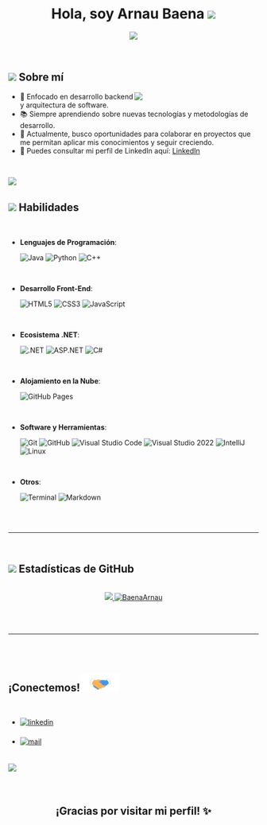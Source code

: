 <h1 align="center"><b>Hola, soy Arnau Baena</b> <img src="https://media.giphy.com/media/hvRJCLFzcasrR4ia7z/giphy.gif" width="35"></h1>

<p align="center">
  <a href="https://github.com/DenverCoder1/readme-typing-svg"><img src="https://readme-typing-svg.herokuapp.com?font=Time+New+Roman&color=cyan&size=25&center=true&vCenter=true&width=600&height=100&lines=Bienvenido+a+mi+perfil+de+GitHub;Apasionado+por+la+tecnología+y+la+programación;Siempre+aprendiendo+y+creciendo..."></a>
</p>

<br>

## <picture><img src="https://media.giphy.com/media/jpVnC65DmYeyRL4LHS/giphy.gif" width="50px"></picture> **Sobre mí**

<picture><img align="right" src="https://media.giphy.com/media/l3vR85PnGsBwu1PFK/giphy.gif" width="250px"></picture>

- 🌱 Enfocado en desarrollo backend y arquitectura de software.
- 📚 Siempre aprendiendo sobre nuevas tecnologías y metodologías de desarrollo.
- 🎯 Actualmente, busco oportunidades para colaborar en proyectos que me permitan aplicar mis conocimientos y seguir creciendo.
- 💼 Puedes consultar mi perfil de LinkedIn aquí: [LinkedIn](https://www.linkedin.com/in/arnau-baena-perez-862161298)

<br>

<img src="https://user-images.githubusercontent.com/73097560/115834477-dbab4500-a447-11eb-908a-139a6edaec5c.gif"><br>

## <img src="https://media2.giphy.com/media/QssGEmpkyEOhBCb7e1/giphy.gif?cid=ecf05e47a0n3gi1bfqntqmob8g9aid1oyj2wr3ds3mg700bl&rid=giphy.gif" width ="25"><b> Habilidades</b>
<br>

<p align="center">

- **Lenguajes de Programación**:
    
    ![Java](https://img.shields.io/badge/Java-%23ED8B00.svg?style=for-the-badge&logo=java&logoColor=white)
    ![Python](https://img.shields.io/badge/Python-%2314354C.svg?style=for-the-badge&logo=python&logoColor=white)
    ![C++](https://img.shields.io/badge/C++%20-%2300599C.svg?style=for-the-badge&logo=c%2B%2B&logoColor=white)

<br>   
    
- **Desarrollo Front-End**:

   ![HTML5](https://img.shields.io/badge/HTML5-%23E34F26.svg?style=for-the-badge&logo=html5&logoColor=white)
   ![CSS3](https://img.shields.io/badge/CSS-%231572B6.svg?style=for-the-badge&logo=css3&logoColor=white)
   ![JavaScript](https://img.shields.io/badge/JavaScript-%23F7DF1E.svg?style=for-the-badge&logo=javascript&logoColor=black)

<br>

- **Ecosistema .NET**:

   ![.NET](https://img.shields.io/badge/.NET-512BD4.svg?style=for-the-badge&logo=dotnet&logoColor=white)
   ![ASP.NET](https://img.shields.io/badge/ASP.NET-512BD4.svg?style=for-the-badge&logo=dotnet&logoColor=white)
   ![C#](https://img.shields.io/badge/C%23-239120.svg?style=for-the-badge&logo=c-sharp&logoColor=white)

<br>

- **Alojamiento en la Nube**:

    ![GitHub Pages](https://img.shields.io/badge/GitHub%20Pages-%23327FC7.svg?style=for-the-badge&logo=github&logoColor=white)
    
<br>

- **Software y Herramientas**:

    ![Git](https://img.shields.io/badge/git-%23F05033.svg?style=for-the-badge&logo=git&logoColor=white)
    ![GitHub](https://img.shields.io/badge/github-%23121011.svg?style=for-the-badge&logo=github&logoColor=white)
    ![Visual Studio Code](https://img.shields.io/badge/Visual%20Studio%20Code-0078d7.svg?style=for-the-badge&logo=visual-studio-code&logoColor=white)
    ![Visual Studio 2022](https://img.shields.io/badge/Visual%20Studio%202022-5C2D91.svg?style=for-the-badge&logo=visual-studio&logoColor=white)
    ![IntelliJ](https://img.shields.io/badge/IntelliJ%20IDEA-000000.svg?style=for-the-badge&logo=intellij-idea&logoColor=white)
    ![Linux](https://img.shields.io/badge/Linux-FCC624?style=for-the-badge&logo=linux&logoColor=black) 

<br>

- **Otros**:

    ![Terminal](https://img.shields.io/badge/Terminal-%23054020?style=for-the-badge&logo=gnu-bash&logoColor=white)
    ![Markdown](https://img.shields.io/badge/markdown-%23000000.svg?style=for-the-badge&logo=markdown&logoColor=white)   

</p>

<br>
<br>

-----

<br>

## <img src="https://media.giphy.com/media/iY8CRBdQXODJSCERIr/giphy.gif" width="35"><b> Estadísticas de GitHub </b>
<br>

<div align="center">

<a href="https://github.com/BaenaArnau">
  <img src="https://github-readme-stats.vercel.app/api?username=BaenaArnau&include_all_commits=true&count_private=true&show_icons=true&line_height=20&title_color=7A7ADB&icon_color=2234AE&text_color=D3D3D3&bg_color=0,000000,130F40" width="450"/>
  <img src="https://github-readme-stats.vercel.app/api/top-langs?username=BaenaArnau&show_icons=true&locale=en&layout=compact&line_height=20&title_color=7A7ADB&icon_color=2234AE&text_color=D3D3D3&bg_color=0,000000,130F40" width="375" alt="BaenaArnau"/>

</a>
</div>

<br>
<br>
<br>

-----

<br>
<br>

## <b>¡Conectemos!</b><img src="https://github.com/0xAbdulKhalid/0xAbdulKhalid/raw/main/assets/mdImages/handshake.gif" width ="80">
<br>
<div align='left'>

<ul>

<li>
<a href="https://www.linkedin.com/in/arnau-baena-perez-862161298" target="_blank">
<img src="https://img.shields.io/badge/linkedin:%20Arnau%20Baena-%2300acee.svg?color=405DE6&style=for-the-badge&logo=linkedin&logoColor=white" alt=linkedin style="margin-bottom: 5px;"/>
</a>
</li>

<br>

<li>
<a href="mailto:abaena300@gmail.com" target="_blank">
<img src="https://img.shields.io/badge/gmail:%20abaena300@gmail.com-%23EA4335.svg?style=for-the-badge&logo=gmail&logoColor=white" alt=mail style="margin-bottom: 5px;" />
</a>
</li>
    
</ul>
</div>

<br>
<img src="https://user-images.githubusercontent.com/73097560/115834477-dbab4500-a447-11eb-908a-139a6edaec5c.gif">
<br>
<br>
<br>

<div align='center'>

## <b>¡Gracias por visitar mi perfil! ✨</b>

</div>
<br>
<br>
<br>
<br>
